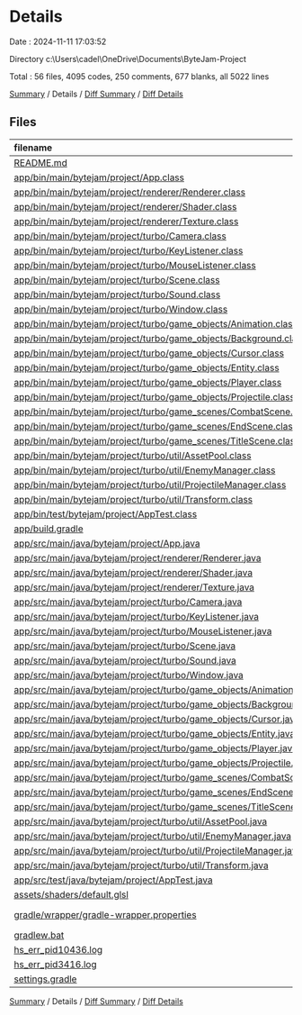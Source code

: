 # Details

Date : 2024-11-11 17:03:52

Directory c:\\Users\\cadel\\OneDrive\\Documents\\ByteJam-Project

Total : 56 files,  4095 codes, 250 comments, 677 blanks, all 5022 lines

[Summary](results.md) / Details / [Diff Summary](diff.md) / [Diff Details](diff-details.md)

## Files
| filename | language | code | comment | blank | total |
| :--- | :--- | ---: | ---: | ---: | ---: |
| [README.md](/README.md) | Markdown | 1 | 0 | 0 | 1 |
| [app/bin/main/bytejam/project/App.class](/app/bin/main/bytejam/project/App.class) | Java | 9 | 0 | 0 | 9 |
| [app/bin/main/bytejam/project/renderer/Renderer.class](/app/bin/main/bytejam/project/renderer/Renderer.class) | Java | 49 | 14 | 0 | 63 |
| [app/bin/main/bytejam/project/renderer/Shader.class](/app/bin/main/bytejam/project/renderer/Shader.class) | Java | 72 | 0 | 1 | 73 |
| [app/bin/main/bytejam/project/renderer/Texture.class](/app/bin/main/bytejam/project/renderer/Texture.class) | Java | 37 | 0 | 0 | 37 |
| [app/bin/main/bytejam/project/turbo/Camera.class](/app/bin/main/bytejam/project/turbo/Camera.class) | Java | 18 | 0 | 0 | 18 |
| [app/bin/main/bytejam/project/turbo/KeyListener.class](/app/bin/main/bytejam/project/turbo/KeyListener.class) | Java | 16 | 0 | 0 | 16 |
| [app/bin/main/bytejam/project/turbo/MouseListener.class](/app/bin/main/bytejam/project/turbo/MouseListener.class) | Java | 14 | 0 | 0 | 14 |
| [app/bin/main/bytejam/project/turbo/Scene.class](/app/bin/main/bytejam/project/turbo/Scene.class) | Java | 9 | 0 | 0 | 9 |
| [app/bin/main/bytejam/project/turbo/Sound.class](/app/bin/main/bytejam/project/turbo/Sound.class) | Java | 31 | 0 | 0 | 31 |
| [app/bin/main/bytejam/project/turbo/Window.class](/app/bin/main/bytejam/project/turbo/Window.class) | Java | 86 | 0 | 0 | 86 |
| [app/bin/main/bytejam/project/turbo/game_objects/Animation.class](/app/bin/main/bytejam/project/turbo/game_objects/Animation.class) | Java | 22 | 0 | 0 | 22 |
| [app/bin/main/bytejam/project/turbo/game_objects/Background.class](/app/bin/main/bytejam/project/turbo/game_objects/Background.class) | Java | 14 | 0 | 0 | 14 |
| [app/bin/main/bytejam/project/turbo/game_objects/Cursor.class](/app/bin/main/bytejam/project/turbo/game_objects/Cursor.class) | Java | 17 | 0 | 0 | 17 |
| [app/bin/main/bytejam/project/turbo/game_objects/Entity.class](/app/bin/main/bytejam/project/turbo/game_objects/Entity.class) | Java | 14 | 0 | 0 | 14 |
| [app/bin/main/bytejam/project/turbo/game_objects/Player.class](/app/bin/main/bytejam/project/turbo/game_objects/Player.class) | Java | 20 | 0 | 0 | 20 |
| [app/bin/main/bytejam/project/turbo/game_objects/Projectile.class](/app/bin/main/bytejam/project/turbo/game_objects/Projectile.class) | Java | 41 | 0 | 0 | 41 |
| [app/bin/main/bytejam/project/turbo/game_scenes/CombatScene.class](/app/bin/main/bytejam/project/turbo/game_scenes/CombatScene.class) | Java | 61 | 0 | 0 | 61 |
| [app/bin/main/bytejam/project/turbo/game_scenes/EndScene.class](/app/bin/main/bytejam/project/turbo/game_scenes/EndScene.class) | Java | 31 | 0 | 0 | 31 |
| [app/bin/main/bytejam/project/turbo/game_scenes/TitleScene.class](/app/bin/main/bytejam/project/turbo/game_scenes/TitleScene.class) | Java | 27 | 3 | 0 | 30 |
| [app/bin/main/bytejam/project/turbo/util/AssetPool.class](/app/bin/main/bytejam/project/turbo/util/AssetPool.class) | Java | 20 | 0 | 0 | 20 |
| [app/bin/main/bytejam/project/turbo/util/EnemyManager.class](/app/bin/main/bytejam/project/turbo/util/EnemyManager.class) | Java | 63 | 0 | 0 | 63 |
| [app/bin/main/bytejam/project/turbo/util/ProjectileManager.class](/app/bin/main/bytejam/project/turbo/util/ProjectileManager.class) | Java | 32 | 0 | 0 | 32 |
| [app/bin/main/bytejam/project/turbo/util/Transform.class](/app/bin/main/bytejam/project/turbo/util/Transform.class) | Java | 19 | 0 | 0 | 19 |
| [app/bin/test/bytejam/project/AppTest.class](/app/bin/test/bytejam/project/AppTest.class) | Java | 5 | 0 | 0 | 5 |
| [app/build.gradle](/app/build.gradle) | Gradle | 41 | 13 | 13 | 67 |
| [app/src/main/java/bytejam/project/App.java](/app/src/main/java/bytejam/project/App.java) | Java | 8 | 3 | 3 | 14 |
| [app/src/main/java/bytejam/project/renderer/Renderer.java](/app/src/main/java/bytejam/project/renderer/Renderer.java) | Java | 171 | 39 | 60 | 270 |
| [app/src/main/java/bytejam/project/renderer/Shader.java](/app/src/main/java/bytejam/project/renderer/Shader.java) | Java | 115 | 21 | 27 | 163 |
| [app/src/main/java/bytejam/project/renderer/Texture.java](/app/src/main/java/bytejam/project/renderer/Texture.java) | Java | 58 | 6 | 17 | 81 |
| [app/src/main/java/bytejam/project/turbo/Camera.java](/app/src/main/java/bytejam/project/turbo/Camera.java) | Java | 33 | 0 | 9 | 42 |
| [app/src/main/java/bytejam/project/turbo/KeyListener.java](/app/src/main/java/bytejam/project/turbo/KeyListener.java) | Java | 25 | 0 | 9 | 34 |
| [app/src/main/java/bytejam/project/turbo/MouseListener.java](/app/src/main/java/bytejam/project/turbo/MouseListener.java) | Java | 60 | 0 | 16 | 76 |
| [app/src/main/java/bytejam/project/turbo/Scene.java](/app/src/main/java/bytejam/project/turbo/Scene.java) | Java | 11 | 2 | 8 | 21 |
| [app/src/main/java/bytejam/project/turbo/Sound.java](/app/src/main/java/bytejam/project/turbo/Sound.java) | Java | 90 | 8 | 20 | 118 |
| [app/src/main/java/bytejam/project/turbo/Window.java](/app/src/main/java/bytejam/project/turbo/Window.java) | Java | 153 | 23 | 45 | 221 |
| [app/src/main/java/bytejam/project/turbo/game_objects/Animation.java](/app/src/main/java/bytejam/project/turbo/game_objects/Animation.java) | Java | 36 | 9 | 14 | 59 |
| [app/src/main/java/bytejam/project/turbo/game_objects/Background.java](/app/src/main/java/bytejam/project/turbo/game_objects/Background.java) | Java | 53 | 2 | 16 | 71 |
| [app/src/main/java/bytejam/project/turbo/game_objects/Cursor.java](/app/src/main/java/bytejam/project/turbo/game_objects/Cursor.java) | Java | 57 | 0 | 17 | 74 |
| [app/src/main/java/bytejam/project/turbo/game_objects/Entity.java](/app/src/main/java/bytejam/project/turbo/game_objects/Entity.java) | Java | 43 | 0 | 22 | 65 |
| [app/src/main/java/bytejam/project/turbo/game_objects/Player.java](/app/src/main/java/bytejam/project/turbo/game_objects/Player.java) | Java | 60 | 28 | 18 | 106 |
| [app/src/main/java/bytejam/project/turbo/game_objects/Projectile.java](/app/src/main/java/bytejam/project/turbo/game_objects/Projectile.java) | Java | 80 | 3 | 23 | 106 |
| [app/src/main/java/bytejam/project/turbo/game_scenes/CombatScene.java](/app/src/main/java/bytejam/project/turbo/game_scenes/CombatScene.java) | Java | 155 | 14 | 58 | 227 |
| [app/src/main/java/bytejam/project/turbo/game_scenes/EndScene.java](/app/src/main/java/bytejam/project/turbo/game_scenes/EndScene.java) | Java | 40 | 4 | 12 | 56 |
| [app/src/main/java/bytejam/project/turbo/game_scenes/TitleScene.java](/app/src/main/java/bytejam/project/turbo/game_scenes/TitleScene.java) | Java | 40 | 4 | 14 | 58 |
| [app/src/main/java/bytejam/project/turbo/util/AssetPool.java](/app/src/main/java/bytejam/project/turbo/util/AssetPool.java) | Java | 57 | 4 | 11 | 72 |
| [app/src/main/java/bytejam/project/turbo/util/EnemyManager.java](/app/src/main/java/bytejam/project/turbo/util/EnemyManager.java) | Java | 99 | 9 | 33 | 141 |
| [app/src/main/java/bytejam/project/turbo/util/ProjectileManager.java](/app/src/main/java/bytejam/project/turbo/util/ProjectileManager.java) | Java | 49 | 1 | 13 | 63 |
| [app/src/main/java/bytejam/project/turbo/util/Transform.java](/app/src/main/java/bytejam/project/turbo/util/Transform.java) | Java | 39 | 0 | 11 | 50 |
| [app/src/test/java/bytejam/project/AppTest.java](/app/src/test/java/bytejam/project/AppTest.java) | Java | 3 | 3 | 2 | 8 |
| [assets/shaders/default.glsl](/assets/shaders/default.glsl) | GLSL | 34 | 0 | 11 | 45 |
| [gradle/wrapper/gradle-wrapper.properties](/gradle/wrapper/gradle-wrapper.properties) | Java Properties | 7 | 0 | 1 | 8 |
| [gradlew.bat](/gradlew.bat) | Batch | 41 | 30 | 22 | 93 |
| [hs_err_pid10436.log](/hs_err_pid10436.log) | log | 854 | 0 | 74 | 928 |
| [hs_err_pid3416.log](/hs_err_pid3416.log) | log | 850 | 0 | 74 | 924 |
| [settings.gradle](/settings.gradle) | Gradle | 5 | 7 | 3 | 15 |

[Summary](results.md) / Details / [Diff Summary](diff.md) / [Diff Details](diff-details.md)